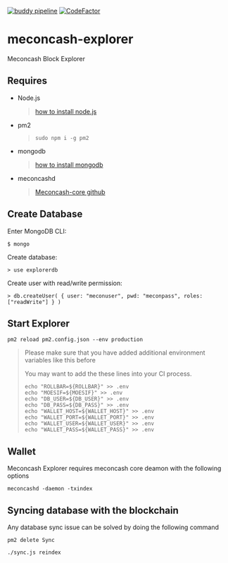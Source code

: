 [![buddy pipeline](https://app.buddy.works/mecon-coin/meconcash-explorer/pipelines/pipeline/134502/badge.svg?token=5b65ba623fde6464e200d69e9ea8cedc04b7a01e5183080f2bee1e5e20a81143 "buddy pipeline")](https://app.buddy.works/mecon-coin/meconcash-explorer/pipelines/pipeline/134502)
[![CodeFactor](https://www.codefactor.io/repository/github/mecon-coin/meconcash-explorer/badge)](https://www.codefactor.io/repository/github/mecon-coin/meconcash-explorer)

# meconcash-explorer

Meconcash Block Explorer

## Requires

- Node.js

  > [how to install node.js](https://nodejs.org/en/download/package-manager/)

- pm2

  > `sudo npm i -g pm2`

- mongodb

  > [how to install mongodb](https://docs.mongodb.com/manual/installation/)

- meconcashd

  > [Meconcash-core github](https://github.com/mecon-coin/meconcash-core)

## Create Database

Enter MongoDB CLI:

`$ mongo`

Create database:

`> use explorerdb`

Create user with read/write permission:

`> db.createUser( { user: "meconuser", pwd: "meconpass", roles: ["readWrite"] } )`

## Start Explorer

`pm2 reload pm2.config.json --env production`

> Please make sure that you have added additional environment variables like this before
>
> You may want to add the these lines into your CI process.
>
> ```shell
> echo "ROLLBAR=${ROLLBAR}" >> .env
> echo "MOESIF=${MOESIF}" >> .env
> echo "DB_USER=${DB_USER}" >> .env
> echo "DB_PASS=${DB_PASS}" >> .env
> echo "WALLET_HOST=${WALLET_HOST}" >> .env
> echo "WALLET_PORT=${WALLET_PORT}" >> .env
> echo "WALLET_USER=${WALLET_USER}" >> .env
> echo "WALLET_PASS=${WALLET_PASS}" >> .env
> ```

## Wallet

Meconcash Explorer requires meconcash core deamon with the following options

`meconcashd -daemon -txindex`

## Syncing database with the blockchain

Any database sync issue can be solved by doing the following command

`pm2 delete Sync`

`./sync.js reindex`

